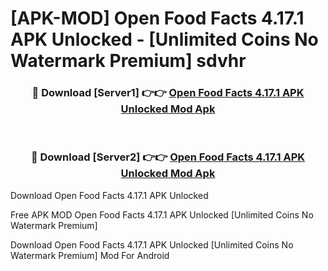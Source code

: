 # [APK-MOD] Open Food Facts 4.17.1 APK Unlocked - [Unlimited Coins No Watermark Premium] sdvhr



<div align="center">
<h3>🔴 Download [Server1] 👉👉 <a href="https://momento.my/?title=Open_Food_Facts_4.17.1_APK_Unlocked">Open Food Facts 4.17.1 APK Unlocked Mod Apk</a></h3><br>

<h3>🔴 Download [Server2] 👉👉 <a href="https://momento.my/?title=Open_Food_Facts_4.17.1_APK_Unlocked">Open Food Facts 4.17.1 APK Unlocked Mod Apk</a></h3>
</div>



Download Open Food Facts 4.17.1 APK Unlocked 

Free APK MOD Open Food Facts 4.17.1 APK Unlocked [Unlimited Coins No Watermark Premium]

Download Open Food Facts 4.17.1 APK Unlocked [Unlimited Coins No Watermark Premium] Mod For Android
